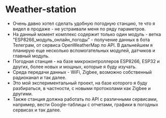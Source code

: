 # Weather-station
- Очень давно хотел сделать удобную погодную станцию, те что я видел в продаже - не устраивали меня по ряду параметров.
- На данный момент комплекс содержит только один модуль - ветка "ESP8266_модуль_онлайн_погоды" - получение данных в бота Телеграм, от сервиса OpenWeatherMap по API. В дальнейшем я планирую еще несколько вспомогательных модулей, датчиков и главный модуль.
- Погодная станция - на базе микроконтроллеров ESP8266, ESP32 и других, более новых и мощных, которые я буду изучать.
- Среда передачи данных - WiFi, Zigbee, возможно собственный радиоканал и так далее.
- Это мой экспериментальный проект, на базе которого я буду разбираться, в частности, с новыми протоколами как Zigbee и другими. 
- Также станция должна работать по API с различными сервисами, например, вести Google-таблицы с отчетами, графики в погодных сервисах и так далее.

